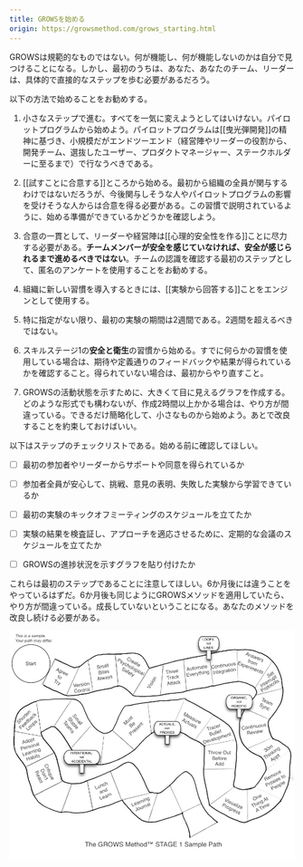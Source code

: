 ```yaml
---
title: GROWSを始める
origin: https://growsmethod.com/grows_starting.html
---
```


<!-- Ultimately, GROWS is not prescriptive; at the higher levels, you will discover for yourself what works, and what does not. But in the beginning, you, your team and leaders need more concrete, direct steps to take. -->

GROWSは規範的なものではない。何が機能し、何が機能しないのかは自分で見つけることになる。しかし、最初のうちは、あなた、あなたのチーム、リーダーは、具体的で直接的なステップを歩む必要があるだろう。

<!-- Here’s how we recommend you begin: -->
以下の方法で始めることをお勧めする。

<!-- Take small steps. Do not try and change everything, all at once, overnight. Start with a pilot program. In the spirit of Tracer Bullet Development your pilot will be small, but will go from end to end: from executive/leadership roles through the development team and on to select users, product managers, and other stakeholders. -->
1. 小さなステップで進む。すべてを一気に変えようとしてはいけない。パイロットプログラムから始めよう。パイロットプログラムは[[曳光弾開発]]の精神に基づき、小規模だがエンドツーエンド（経営陣やリーダーの役割から、開発チーム、選抜したユーザー、プロダクトマネージャー、ステークホルダーに至るまで）で行なうべきである。
<!-- Begin with Agree To Try.  Although everyone in the organization will not be involved at first, you need to get agreement from the participants who will be involved in and affected by your pilot.  Make sure you’re ready to begin, as described in this habit. -->
2. [[試すことに合意する]]ところから始める。最初から組織の全員が関与するわけではないだろうが、今後関与しそうな人やパイロットプログラムの影響を受けそうな人からは合意を得る必要がある。この習慣で説明されているように、始める準備ができているかどうかを確認しよう。
<!-- As part of agreeing to try, leaders and executives must commit to establish Psychological Safety. If team members don’t feel safe, do not proceed until they do. We recommend using anonymous surveys as a first step in evaluating team’s perceptions. -->
3. 合意の一貫として、リーダーや経営陣は[[心理的安全性を作る]]ことに尽力する必要がある。**チームメンバーが安全を感じていなければ、安全が感じられるまで進めるべきではない**。チームの認識を確認する最初のステップとして、匿名のアンケートを使用することをお勧めする。
<!-- Use Answers from Experiments as the fundamental engine to introduce new habits into your organization. -->
4. 組織に新しい習慣を導入するときには、[[実験から回答する]]ことをエンジンとして使用する。
<!-- Unless otherwise specified, the default duration for your first experiment is two weeks and should not be longer than two weeks. -->
5. 特に指定がない限り、最初の実験の期間は2週間である。2週間を超えるべきではない。
<!-- Start with the habits in Stage 1, Safety & Hygiene. If you are already using a habit, make sure that you’re getting the feedback and results as expected and defined by the habit before proceeding. If not, start over. -->
6. スキルステージ1の**安全と衛生**の習慣から始める。すでに何らかの習慣を使用している場合は、期待や定義通りのフィードバックや結果が得られているかを確認すること。得られていない場合は、最初からやり直すこと。
<!-- 7. Create a big, visible chart showing the state of your GROWS initiative. -->
7. GROWSの活動状態を示すために、大きくて目に見えるグラフを作成する。どのような形式でも構わないが、作成2時間以上かかる場合は、やり方が間違っている。できるだけ簡略化して、小さなものから始めよう。あとで改良することを約束しておけばいい。

<!-- Whichever chart format you choose, if it takes you longer than two hours to create it, you are doing it wrong. If that happens, simplify it, scale it back, and promise to improve it later. -->

<!-- Here’s a checklist of steps. Review it before you begin: -->
以下はステップのチェックリストである。始める前に確認してほしい。


<!-- Get support and agreement to try from first participants and leadership -->
- [ ] 最初の参加者やリーダーからサポートや同意を得られているか
<!-- Make sure everyone involved feels comfortable in trying, expressing opinions, and learning from failed experiments -->
- [ ] 参加者全員が安心して、挑戦、意見の表明、失敗した実験から学習できているか
<!-- Schedule a kickoff meeting for your first experiment -->
- [ ] 最初の実験のキックオフミーティングのスケジュールを立てたか
<!-- Schedule a recurring meeting to inspect the results of your experiments and adapt your approach -->
- [ ] 実験の結果を検査証し、アプローチを適応させるために、定期的な会議のスケジュールを立てたか
<!-- Post your GROWS progress chart -->
- [ ] GROWSの進捗状況を示すグラフを貼り付けたか

<!-- Note that these are just the beginning steps. You’ll be doing things differently in six months. If you’re not—if you are still applying the GROWS method in the same way after six months—then you are doing it wrong. You’re not growing. You need to keep improving your methods. -->

これらは最初のステップであることに注意してほしい。6か月後には違うことをやっているはずだ。6か月後も同じようにGROWSメソッドを適用していたら、やり方が間違っている。成長していないということになる。あなたのメソッドを改良し続ける必要がある。

![](/images/Stage1Path.png)
